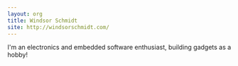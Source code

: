 ```yaml
---
layout: org
title: Windsor Schmidt
site: http://windsorschmidt.com/
---
```

I'm an electronics and embedded software enthusiast, building gadgets as a hobby!
